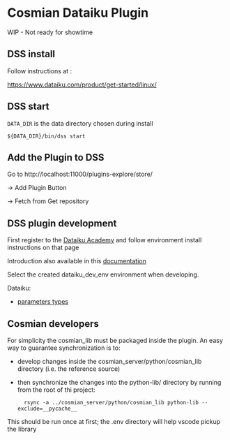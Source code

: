 # Cosmian Dataiku Plugin

WIP - Not ready for showtime


## DSS install

Follow instructions at :

https://www.dataiku.com/product/get-started/linux/


## DSS start

`DATA_DIR` is the data directory chosen during install 

    ${DATA_DIR}/bin/dss start


## Add the Plugin to DSS

Go to http://localhost:11000/plugins-explore/store/ 

-> Add Plugin Button

-> Fetch from Get repository



## DSS plugin development

First register to the [Dataiku Academy](https://academy.dataiku.com/plugin-development/514705)
and follow environment install instructions on that page

Introduction also available in this [documentation](https://doc.dataiku.com/dss/latest/plugins/reference/index.html?highlight=plugin%20development)

Select the created dataiku_dev_env environment when developing.

Dataiku:

 - [parameters types](https://doc.dataiku.com/dss/latest/plugins/reference/params.html)

## Cosmian developers

For simplicity the cosmian_lib must be packaged inside the plugin.
An easy way to guarantee synchronization is to:

- develop changes inside the cosmian_server/python/cosmian_lib directory (i.e. the reference source)
- then synchronize the changes into the python-lib/ directory by running from the root of thi project:

        rsync -a ../cosmian_server/python/cosmian_lib python-lib --exclude=__pycache__ 

This should be run once at first; the .env directory will help vscode pickup the library

